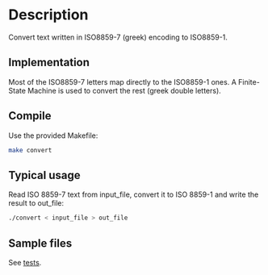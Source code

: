 # Description

Convert text written in ISO8859-7 (greek) encoding to ISO8859-1.

## Implementation

Most of the ISO8859-7 letters map directly to the ISO8859-1 ones. A Finite-State Machine is used to convert the rest (greek double letters).

## Compile

Use the provided Makefile:

```bash
make convert
```

## Typical usage

Read ISO 8859-7 text from input_file, convert it to ISO 8859-1 and write the result to out_file:

```bash
./convert < input_file > out_file
```

## Sample files

See [tests](tests).
